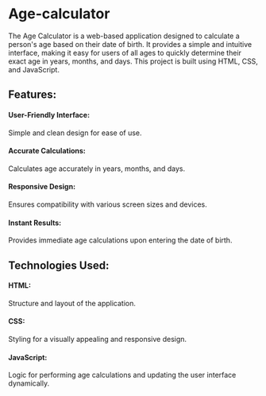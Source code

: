 # Age-calculator
<p>The Age Calculator is a web-based application designed to calculate a person's age based on their date of birth. It provides a simple and intuitive interface, making it easy for users of all ages to quickly determine their exact age in years, months, and days. This project is built using HTML, CSS, and JavaScript.</p>

<h2>Features:</h2>
<h4>User-Friendly Interface:</h4> Simple and clean design for ease of use.
<h4>Accurate Calculations:</h4> Calculates age accurately in years, months, and days.
<h4>Responsive Design:</h4> Ensures compatibility with various screen sizes and devices.
<h4>Instant Results:</h4> Provides immediate age calculations upon entering the date of birth.

<h2>Technologies Used:</h2>
<h4>HTML:</h4> Structure and layout of the application.
<h4>CSS:</h4>Styling for a visually appealing and responsive design.
<h4>JavaScript:</h4> Logic for performing age calculations and updating the user interface dynamically.
